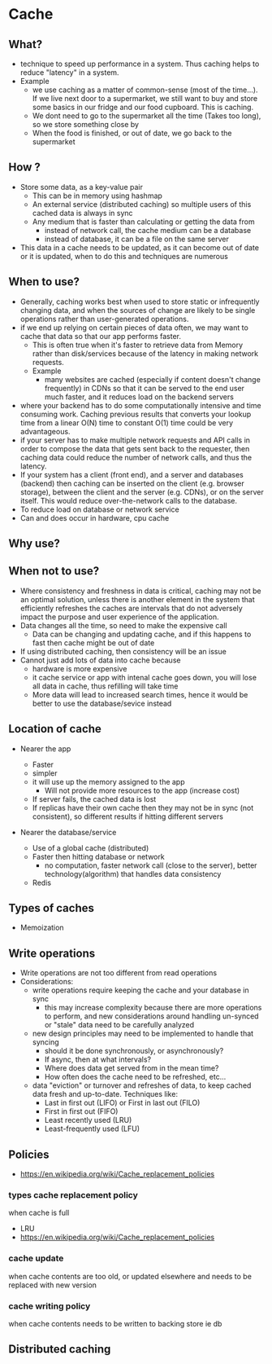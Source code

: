 # Cache

## What?

-  technique to speed up performance in a system.  Thus caching helps to reduce "latency" in a system.
- Example
  -  we use caching as a matter of common-sense (most of the time...). If we live next door to a supermarket, we still want to buy and store some basics in our fridge and our food cupboard.  This is caching.
  - We dont need to go to the supermarket all the time (Takes too long), so we store something close by
  - When the food is finished, or out of date, we go back to the supermarket

## How ?

- Store some data, as a key-value pair
  - This can be in memory using hashmap
  - An external service (distributed caching) so multiple users of this cached data is always in sync
  - Any medium that is faster than calculating or getting the data from
    - instead of network call, the cache medium can be a database
    - instead of database, it can be a file on the same server
- This data in a cache needs to be updated, as it can become out of date or it is updated, when to do this and techniques are numerous

## When to use?

- Generally, caching works best when used to store static or infrequently changing data, and when the sources of change are likely to be single operations rather than user-generated operations.
- if we end up relying on certain pieces of data often, we may want to cache that data so that our app performs faster.
  - This is often true when it's faster to retrieve data from Memory rather than disk/services because of the latency in making network requests.
  - Example
    - many websites are cached (especially if content doesn't change frequently) in CDNs so that it can be served to the end user much faster, and it reduces load on the backend servers
- where your backend has to do some computationally intensive and time consuming work. Caching previous results that converts your lookup time from a linear O(N) time to constant O(1) time could be very advantageous.
- if your server has to make multiple network requests and API calls in order to compose the data that gets sent back to the requester, then caching data could reduce the number of network calls, and thus the latency.
- If your system has a client (front end), and a server and databases (backend) then caching can be inserted on the client (e.g. browser storage), between the client and the server (e.g. CDNs), or on the server itself. This would reduce over-the-network calls to the database.
- To reduce load on database or network service
- Can and does occur in hardware, cpu cache

## Why use?


## When not to use?

- Where consistency and freshness in data is critical, caching may not be an optimal solution, unless there is another element in the system that efficiently refreshes the caches are intervals that do not adversely impact the purpose and user experience of the application.
- Data changes all the time, so need to make the expensive call
  - Data can be changing and updating cache, and if this happens to fast then cache might be out of date
- If using distributed caching, then consistency will be an issue
- Cannot just add lots of data into cache because
  - hardware is more expensive
  - it cache service or app with intenal cache goes down, you will lose all data in cache, thus refilling will take time
  - More data will lead to increased search times, hence it would be better to use the database/sevice instead


## Location of cache

- Nearer the app
  - Faster
  - simpler
  - it will use up the memory assigned to the app
    - Will not provide more resources to the app (increase cost)
  - If server fails, the cached data is lost
  - If replicas have their own cache then they may not be in sync (not consistent), so different results if hitting different servers

- Nearer the database/service
  - Use of a global cache (distributed)
  - Faster then hitting database or network
    - no computation, faster network call (close to the server), better technology(algorithm) that handles data consistency
  - Redis

## Types of caches

- Memoization

## Write operations

- Write operations are not too different from read operations
- Considerations:
  - write operations require keeping the cache and your database in sync
    - this may increase complexity because there are more operations to perform, and new considerations around handling un-synced or "stale" data need to be carefully analyzed
  - new design principles may need to be implemented to handle that syncing
    - should it be done synchronously, or asynchronously?
    - If async, then at what intervals?
    - Where does data get served from in the mean time?
    - How often does the cache need to be refreshed, etc...
  - data "eviction" or turnover and refreshes of data, to keep cached data fresh and up-to-date. Techniques like:
    - Last in first out (LIFO) or First in last out (FILO)
    - First in first out (FIFO)
    - Least recently used (LRU)
    - Least-frequently used (LFU)

## Policies

- https://en.wikipedia.org/wiki/Cache_replacement_policies

### types cache replacement policy

when cache is full

- LRU
- https://en.wikipedia.org/wiki/Cache_replacement_policies

### cache update

when cache contents are too old, or updated elsewhere and needs to be replaced with new version

### cache writing policy

when cache contents needs to be written to backing store ie db

## Distributed caching
